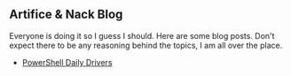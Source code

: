 ## Artifice & Nack Blog
Everyone is doing it so I guess I should. Here are some blog posts. Don't expect there to be any reasoning behind the topics, I am all over the place.  
- [PowerShell Daily Drivers](https://github.com/SnakesAndLadders/SnakesAndLadders/blob/main/PowerShell%20Daily%20Drivers.md#powershell-commands-i-have-found-handy)

<!--
**SnakesAndLadders/SnakesAndLadders** is a ✨ _special_ ✨ repository because its `README.md` (this file) appears on your GitHub profile.

Here are some ideas to get you started:

- 🔭 I’m currently working on ...
- 🌱 I’m currently learning ...
- 👯 I’m looking to collaborate on ...
- 🤔 I’m looking for help with ...
- 💬 Ask me about ...
- 📫 How to reach me: ...
- 😄 Pronouns: ...
- ⚡ Fun fact: ...
-->
